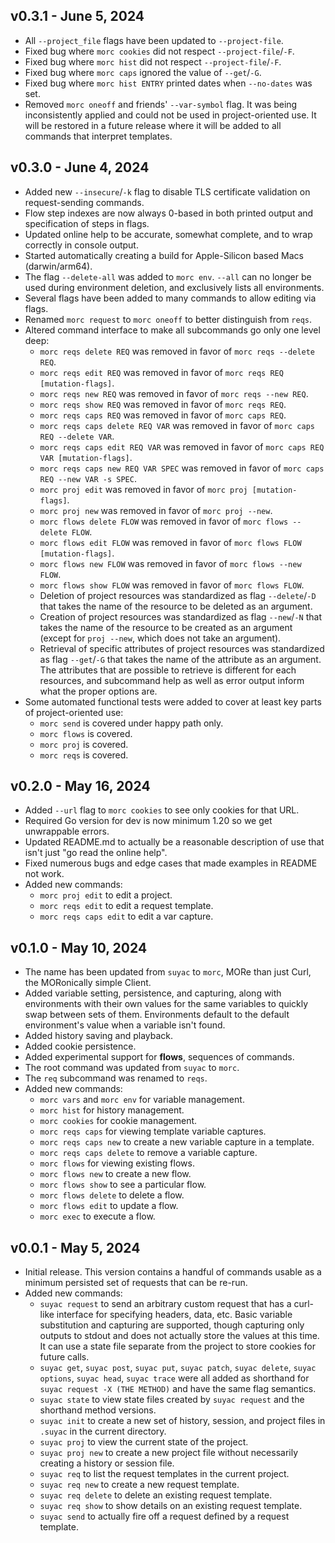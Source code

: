 v0.3.1 - June 5, 2024
---------------------
* All `--project_file` flags have been updated to `--project-file`.
* Fixed bug where `morc cookies` did not respect `--project-file`/`-F`.
* Fixed bug where `morc hist` did not respect `--project-file`/`-F`.
* Fixed bug where `morc caps` ignored the value of `--get`/`-G`.
* Fixed bug where `morc hist ENTRY` printed dates when `--no-dates` was set.
* Removed `morc oneoff` and friends' `--var-symbol` flag. It was being
inconsistently applied and could not be used in project-oriented use. It will be
restored in a future release where it will be added to all commands that
interpret templates.


v0.3.0 - June 4, 2024
---------------------
* Added new `--insecure`/`-k` flag to disable TLS certificate validation on
request-sending commands.
* Flow step indexes are now always 0-based in both printed output and
specification of steps in flags.
* Updated online help to be accurate, somewhat complete, and to wrap correctly
in console output.
* Started automatically creating a build for Apple-Silicon based Macs (darwin/arm64).
* The flag `--delete-all` was added to `morc env`. `--all` can no longer be used
during environment deletion, and exclusively lists all environments.
* Several flags have been added to many commands to allow editing via flags.
* Renamed `morc request` to `morc oneoff` to better distinguish from `reqs`.
* Altered command interface to make all subcommands go only one level deep:
  * `morc reqs delete REQ` was removed in favor of `morc reqs --delete REQ`.
  * `morc reqs edit REQ` was removed in favor of `morc reqs REQ [mutation-flags]`. 
  * `morc reqs new REQ` was removed in favor of `morc reqs --new REQ`.
  * `morc reqs show REQ` was removed in favor of `morc reqs REQ`.
  * `morc reqs caps REQ` was removed in favor of `morc caps REQ`.
  * `morc reqs caps delete REQ VAR` was removed in favor of `morc caps REQ --delete VAR`.
  * `morc reqs caps edit REQ VAR` was removed in favor of `morc caps REQ VAR [mutation-flags]`.
  * `morc reqs caps new REQ VAR SPEC` was removed in favor of `morc caps REQ --new VAR -s SPEC`.
  * `morc proj edit` was removed in favor of `morc proj [mutation-flags]`.
  * `morc proj new` was removed in favor of `morc proj --new`.
  * `morc flows delete FLOW` was removed in favor of `morc flows --delete FLOW`.
  * `morc flows edit FLOW` was removed in favor of `morc flows FLOW [mutation-flags]`. 
  * `morc flows new FLOW` was removed in favor of `morc flows --new FLOW`.
  * `morc flows show FLOW` was removed in favor of `morc flows FLOW`.
  * Deletion of project resources was standardized as flag `--delete`/`-D` that
  takes the name of the resource to be deleted as an argument.
  * Creation of project resources was standardized as flag `--new`/`-N` that
  takes the name of the resource to be created as an argument (except for
  `proj --new`, which does not take an argument).
  * Retrieval of specific attributes of project resources was standardized as
  flag `--get`/`-G` that takes the name of the attribute as an argument. The
  attributes that are possible to retrieve is different for each resources, and
  subcommand help as well as error output inform what the proper options are. 
* Some automated functional tests were added to cover at least key parts of project-oriented use:
  * `morc send` is covered under happy path only.
  * `morc flows` is covered.
  * `morc proj` is covered.
  * `morc reqs` is covered.


v0.2.0 - May 16, 2024
---------------------
* Added `--url` flag to `morc cookies` to see only cookies for that URL.
* Required Go version for dev is now minimum 1.20 so we get unwrappable errors.
* Updated README.md to actually be a reasonable description of use that isn't
  just "go read the online help".
* Fixed numerous bugs and edge cases that made examples in README not work.
* Added new commands:
  * `morc proj edit` to edit a project.
  * `morc reqs edit` to edit a request template.
  * `morc reqs caps edit` to edit a var capture.


v0.1.0 - May 10, 2024
----------------------
* The name has been updated from `suyac` to `morc`, MORe than just Curl, the
MORonically simple Client.
* Added variable setting, persistence, and capturing, along with environments
with their own values for the same variables to quickly swap between sets of
them. Environments default to the default environment's value when a variable
isn't found.
* Added history saving and playback.
* Added cookie persistence.
* Added experimental support for **flows**, sequences of commands.
* The root command was updated from `suyac` to `morc`.
* The `req` subcommand was renamed to `reqs`.
* Added new commands:
  * `morc vars` and `morc env` for variable management.
  * `morc hist` for history management.
  * `morc cookies` for cookie management.
  * `morc reqs caps` for viewing template variable captures.
  * `morc reqs caps new` to create a new variable capture in a template.
  * `morc reqs caps delete` to remove a variable capture.
  * `morc flows` for viewing existing flows.
  * `morc flows new` to create a new flow.
  * `morc flows show` to see a particular flow.
  * `morc flows delete` to delete a flow.
  * `morc flows edit` to update a flow.
  * `morc exec` to execute a flow.


v0.0.1 - May 5, 2024
--------------------
* Initial release. This version contains a handful of commands usable as a
minimum persisted set of requests that can be re-run.
* Added new commands:
  * `suyac request` to send an arbitrary custom request that has a curl-like
  interface for specifying headers, data, etc. Basic variable substitution and
  capturing are supported, though capturing only outputs to stdout and does not
  actually store the values at this time. It can use a state file separate from
  the project to store cookies for future calls.
  * `suyac get`, `suyac post`, `suyac put`, `suyac patch`, `suyac delete`,
  `suyac options`, `suyac head`, `suyac trace` were all added as shorthand for
  `suyac request -X (THE METHOD)` and have the same flag semantics.
  * `suyac state` to view state files created by `suyac request` and the
  shorthand method versions.
  * `suyac init` to create a new set of history, session, and project files in
  `.suyac` in the current directory.
  * `suyac proj` to view the current state of the project.
  * `suyac proj new` to create a new project file without necessarily creating
  a history or session file.
  * `suyac req` to list the request templates in the current project.
  * `suyac req new` to create a new request template.
  * `suyac req delete` to delete an existing request template.
  * `suyac req show` to show details on an existing request template.
  * `suyac send` to actually fire off a request defined by a request template.
